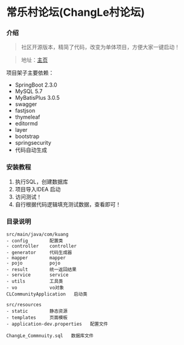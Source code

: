 # 常乐村论坛(ChangLe村论坛)

### 介绍

> 社区开源版本，精简了代码，改变为单体项目，方便大家一键启动！

> 地址：[主页](124.222.35.20:9900/index)

项目架子主要依赖：
- SpringBoot 2.3.0
- MySQL 5.7
- MyBatisPlus 3.0.5
- swagger
- fastjson
- thymeleaf
- editormd
- layer
- bootstrap
- springsecurity
- 代码自动生成

### 安装教程

1.  执行SQL，创建数据库
2.  项目导入IDEA 启动
3.  访问测试！
4.  自行根据代码逻辑填充测试数据，查看即可！

### 目录说明
```shell script
src/main/java/com/kuang
- config        配置类
- controller    controller
- generator     代码生成器
- mapper        mapper
- pojo          pojo
- result        统一返回结果
- service       service
- utils         工具类
- vo            vo对象
CLCommunityApplication   启动类

src/resources
- static        静态资源
- templates     页面模板
- application-dev.properties   配置文件

ChangLe_Commnuity.sql   数据库文件
```


